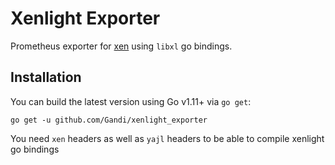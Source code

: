 # Xenlight Exporter
Prometheus exporter for [xen](https://xenproject.org/) using `libxl` go bindings.

## Installation
You can build the latest version using Go v1.11+ via `go get`:
```
go get -u github.com/Gandi/xenlight_exporter
```

You need `xen` headers as well as `yajl` headers to be able to compile xenlight go
bindings
